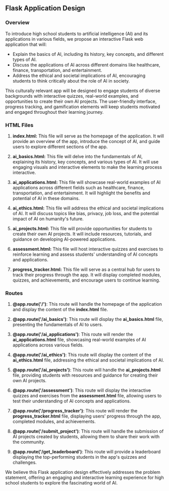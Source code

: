 ## Flask Application Design

### Overview
To introduce high school students to artificial intelligence (AI) and its applications in various fields, we propose an interactive Flask web application that will:

- Explain the basics of AI, including its history, key concepts, and different types of AI.
- Discuss the applications of AI across different domains like healthcare, finance, transportation, and entertainment.
- Address the ethical and societal implications of AI, encouraging students to think critically about the role of AI in society.

This culturally relevant app will be designed to engage students of diverse backgrounds with interactive quizzes, real-world examples, and opportunities to create their own AI projects. The user-friendly interface, progress tracking, and gamification elements will keep students motivated and engaged throughout their learning journey.

### HTML Files
1. **index.html:** This file will serve as the homepage of the application. It will provide an overview of the app, introduce the concept of AI, and guide users to explore different sections of the app.


2. **ai_basics.html:** This file will delve into the fundamentals of AI, explaining its history, key concepts, and various types of AI. It will use engaging visuals and interactive elements to make the learning process interactive.


3. **ai_applications.html:** This file will showcase real-world examples of AI applications across different fields such as healthcare, finance, transportation, and entertainment. It will highlight the benefits and potential of AI in these domains.


4. **ai_ethics.html:** This file will address the ethical and societal implications of AI. It will discuss topics like bias, privacy, job loss, and the potential impact of AI on humanity's future.


5. **ai_projects.html:** This file will provide opportunities for students to create their own AI projects. It will include resources, tutorials, and guidance on developing AI-powered applications.


6. **assessment.html:** This file will host interactive quizzes and exercises to reinforce learning and assess students' understanding of AI concepts and applications.


7. **progress_tracker.html:** This file will serve as a central hub for users to track their progress through the app. It will display completed modules, quizzes, and achievements, and encourage users to continue learning.

### Routes
1. **@app.route('/')**: This route will handle the homepage of the application and display the content of the **index.html** file.


2. **@app.route('/ai_basics')**: This route will display the **ai_basics.html** file, presenting the fundamentals of AI to users.


3. **@app.route('/ai_applications')**: This route will render the **ai_applications.html** file, showcasing real-world examples of AI applications across various fields.


4. **@app.route('/ai_ethics')**: This route will display the content of the **ai_ethics.html** file, addressing the ethical and societal implications of AI.


5. **@app.route('/ai_projects')**: This route will handle the **ai_projects.html** file, providing students with resources and guidance for creating their own AI projects.


6. **@app.route('/assessment')**: This route will display the interactive quizzes and exercises from the **assessment.html** file, allowing users to test their understanding of AI concepts and applications.


7. **@app.route('/progress_tracker')**: This route will render the **progress_tracker.html** file, displaying users' progress through the app, completed modules, and achievements.


8. **@app.route('/submit_project')**: This route will handle the submission of AI projects created by students, allowing them to share their work with the community.


9. **@app.route('/get_leaderboard')**: This route will provide a leaderboard displaying the top-performing students in the app's quizzes and challenges.

We believe this Flask application design effectively addresses the problem statement, offering an engaging and interactive learning experience for high school students to explore the fascinating world of AI.